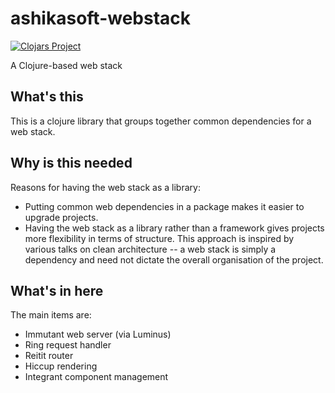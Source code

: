 # ashikasoft-webstack

[![Clojars Project](https://img.shields.io/clojars/v/ashikasoft/webstack.svg)](https://clojars.org/ashikasoft/webstack)

A Clojure-based web stack

## What's this
This is a clojure library that groups together common dependencies for a web stack.

## Why is this needed
Reasons for having the web stack as a library:
* Putting common web dependencies in a package makes it easier to upgrade projects.
* Having the web stack as a library rather than a framework gives projects more flexibility in terms of structure. This approach is inspired by various talks on clean architecture -- a web stack is simply a dependency and need not dictate the overall organisation of the project.

## What's in here
The main items are:
* Immutant web server (via Luminus)
* Ring request handler
* Reitit router
* Hiccup rendering
* Integrant component management

